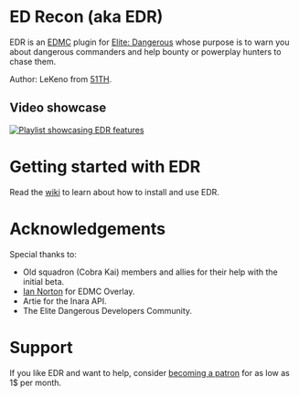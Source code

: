 # ED Recon (aka EDR)
EDR is an [EDMC](https://github.com/Marginal/EDMarketConnector/) plugin for [Elite: Dangerous](https://www.elitedangerous.com/) whose purpose is to warn you about dangerous commanders and help bounty or powerplay hunters to chase them. 

Author: LeKeno from [51TH](https://inara.cz/elite/squadron/?param1=185).

## Video showcase
[![Playlist showcasing EDR features](https://img.youtube.com/vi/KhWTyeE-s7E/0.jpg)](
https://youtu.be/?list=PLOYEmG-ofHtNaOegmwXz0uXIQkyAyNsZM)


# Getting started with EDR
Read the [wiki](https://github.com/lekeno/edr/wiki) to learn about how to install and use EDR.


# Acknowledgements
Special thanks to:
 - Old squadron (Cobra Kai) members and allies for their help with the initial beta.
 - [Ian Norton](https://github.com/inorton/) for EDMC Overlay.
 - Artie for the Inara API.
 - The Elite Dangerous Developers Community.
 
 
 # Support
 If you like EDR and want to help, consider [becoming a patron](https://www.patreon.com/lekeno/) for as low as 1$ per month.
